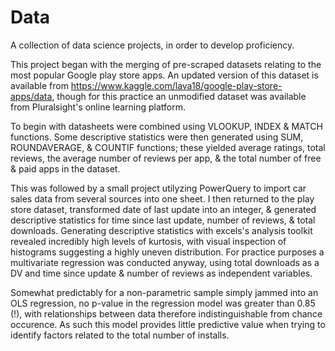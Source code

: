 # Data

A collection of data science projects, in order to develop proficiency.

This project began with the merging of pre-scraped datasets relating to the most popular Google play store apps. An updated version of this dataset is available from https://www.kaggle.com/lava18/google-play-store-apps/data, though for this practice an unmodified dataset was available from Pluralsight's online learning platform.        

To begin with datasheets were combined using VLOOKUP, INDEX & MATCH functions. Some descriptive statistics were then generated using   SUM, ROUNDAVERAGE, & COUNTIF functions; these yielded average ratings, total reviews, the average number of reviews per app, & the total number of free & paid apps in the dataset. 

This was followed by a small project utilyzing PowerQuery to import car sales data from several sources into one sheet. I then returned to the play store dataset, transformed date of last update into an integer, & generated descriptive statistics for time since last update, number of reviews, & total downloads. Generating descriptive statistics with excels's analysis toolkit revealed incredibly high levels of kurtosis, with visual inspection of histograms suggesting a highly uneven distribution. For practice purposes a multivariate regression was conducted anyway, using total downloads as a DV and time since update & number of reviews as independent variables.  

Somewhat predictably for a non-parametric sample simply jammed into an OLS regression, no p-value in the regression model was greater than 0.85 (!), with relationships between data therefore indistinguishable from chance occurence. As such this model provides little predictive value when trying to identify factors related to the total number of installs. 






